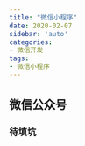 ```yaml
---
title: "微信小程序"
date: 2020-02-07
sidebar: 'auto'
categories:
- 微信开发
tags:
- 微信小程序
---
```


## 微信公众号

### 待填坑